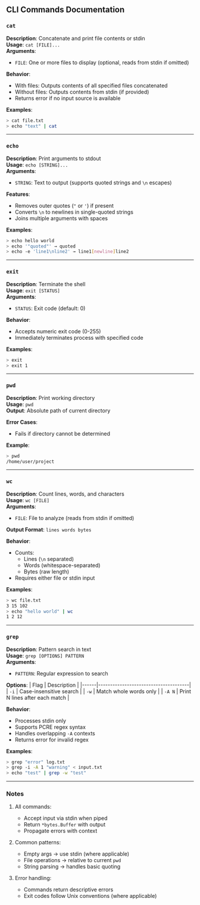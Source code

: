 ## CLI Commands Documentation

### `cat`
**Description**: Concatenate and print file contents or stdin  
**Usage**: `cat [FILE]...`  
**Arguments**:
- `FILE`: One or more files to display (optional, reads from stdin if omitted)

**Behavior**:
- With files: Outputs contents of all specified files concatenated
- Without files: Outputs contents from stdin (if provided)
- Returns error if no input source is available

**Examples**:
```bash
> cat file.txt
> echo "text" | cat
```

---

### `echo`
**Description**: Print arguments to stdout  
**Usage**: `echo [STRING]...`  
**Arguments**:
- `STRING`: Text to output (supports quoted strings and `\n` escapes)

**Features**:
- Removes outer quotes (`"` or `'`) if present
- Converts `\n` to newlines in single-quoted strings
- Joins multiple arguments with spaces

**Examples**:
```bash
> echo hello world
> echo '"quoted"' → quoted
> echo -e 'line1\nline2' → line1[newline]line2
```

---

### `exit`
**Description**: Terminate the shell  
**Usage**: `exit [STATUS]`  
**Arguments**:
- `STATUS`: Exit code (default: 0)

**Behavior**:
- Accepts numeric exit code (0-255)
- Immediately terminates process with specified code

**Examples**:
```bash
> exit
> exit 1
```

---

### `pwd`
**Description**: Print working directory  
**Usage**: `pwd`  
**Output**: Absolute path of current directory

**Error Cases**:
- Fails if directory cannot be determined

**Example**:
```bash
> pwd
/home/user/project
```

---

### `wc`
**Description**: Count lines, words, and characters  
**Usage**: `wc [FILE]`  
**Arguments**:
- `FILE`: File to analyze (reads from stdin if omitted)

**Output Format**: `lines words bytes`

**Behavior**:
- Counts:
  - Lines (`\n` separated)
  - Words (whitespace-separated)
  - Bytes (raw length)
- Requires either file or stdin input

**Examples**:
```bash
> wc file.txt
3 15 102
> echo "hello world" | wc
1 2 12
```

---

### `grep`
**Description**: Pattern search in text  
**Usage**: `grep [OPTIONS] PATTERN`  
**Arguments**:
- `PATTERN`: Regular expression to search

**Options**:
| Flag | Description                          |
|------|--------------------------------------|
| `-i` | Case-insensitive search              |
| `-w` | Match whole words only               |
| `-A N` | Print N lines after each match    |

**Behavior**:
- Processes stdin only
- Supports PCRE regex syntax
- Handles overlapping `-A` contexts
- Returns error for invalid regex

**Examples**:
```bash
> grep "error" log.txt
> grep -i -A 1 "warning" < input.txt
> echo "test" | grep -w "test"
```

---

### Notes
1. All commands:
   - Accept input via stdin when piped
   - Return `*bytes.Buffer` with output
   - Propagate errors with context

2. Common patterns:
   - Empty args → use stdin (where applicable)
   - File operations → relative to current `pwd`
   - String parsing → handles basic quoting

3. Error handling:
   - Commands return descriptive errors
   - Exit codes follow Unix conventions (where applicable)
